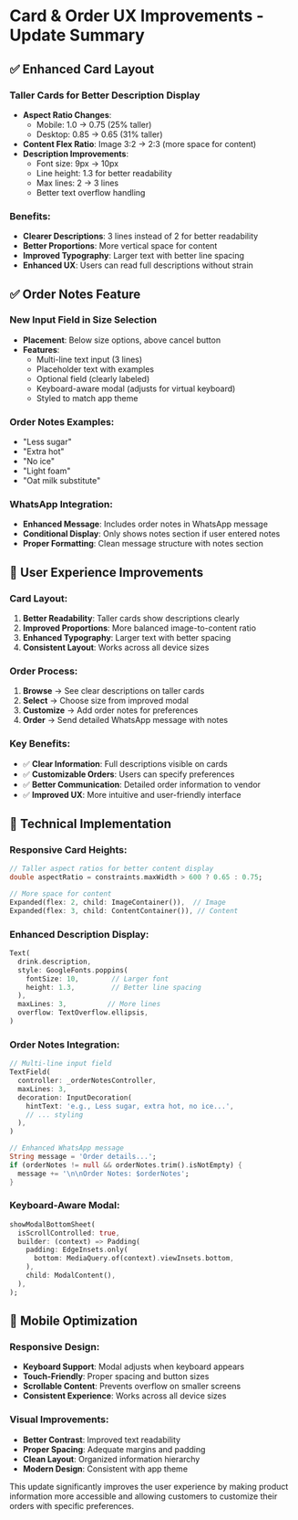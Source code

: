 # Card & Order UX Improvements - Update Summary

## ✅ **Enhanced Card Layout**

### **Taller Cards for Better Description Display**
- **Aspect Ratio Changes**:
  - Mobile: 1.0 → 0.75 (25% taller)
  - Desktop: 0.85 → 0.65 (31% taller)
- **Content Flex Ratio**: Image 3:2 → 2:3 (more space for content)
- **Description Improvements**:
  - Font size: 9px → 10px
  - Line height: 1.3 for better readability
  - Max lines: 2 → 3 lines
  - Better text overflow handling

### **Benefits:**
- **Clearer Descriptions**: 3 lines instead of 2 for better readability
- **Better Proportions**: More vertical space for content
- **Improved Typography**: Larger text with better line spacing
- **Enhanced UX**: Users can read full descriptions without strain

## ✅ **Order Notes Feature**

### **New Input Field in Size Selection**
- **Placement**: Below size options, above cancel button
- **Features**:
  - Multi-line text input (3 lines)
  - Placeholder text with examples
  - Optional field (clearly labeled)
  - Keyboard-aware modal (adjusts for virtual keyboard)
  - Styled to match app theme

### **Order Notes Examples:**
- "Less sugar"
- "Extra hot"
- "No ice"
- "Light foam"
- "Oat milk substitute"

### **WhatsApp Integration:**
- **Enhanced Message**: Includes order notes in WhatsApp message
- **Conditional Display**: Only shows notes section if user entered notes
- **Proper Formatting**: Clean message structure with notes section

## 🎯 **User Experience Improvements**

### **Card Layout:**
1. **Better Readability**: Taller cards show descriptions clearly
2. **Improved Proportions**: More balanced image-to-content ratio
3. **Enhanced Typography**: Larger text with better spacing
4. **Consistent Layout**: Works across all device sizes

### **Order Process:**
1. **Browse** → See clear descriptions on taller cards
2. **Select** → Choose size from improved modal
3. **Customize** → Add order notes for preferences
4. **Order** → Send detailed WhatsApp message with notes

### **Key Benefits:**
- ✅ **Clear Information**: Full descriptions visible on cards
- ✅ **Customizable Orders**: Users can specify preferences
- ✅ **Better Communication**: Detailed order information to vendor
- ✅ **Improved UX**: More intuitive and user-friendly interface

## 🔧 **Technical Implementation**

### **Responsive Card Heights:**
```dart
// Taller aspect ratios for better content display
double aspectRatio = constraints.maxWidth > 600 ? 0.65 : 0.75;

// More space for content
Expanded(flex: 2, child: ImageContainer()),  // Image
Expanded(flex: 3, child: ContentContainer()), // Content
```

### **Enhanced Description Display:**
```dart
Text(
  drink.description,
  style: GoogleFonts.poppins(
    fontSize: 10,        // Larger font
    height: 1.3,         // Better line spacing
  ),
  maxLines: 3,          // More lines
  overflow: TextOverflow.ellipsis,
)
```

### **Order Notes Integration:**
```dart
// Multi-line input field
TextField(
  controller: _orderNotesController,
  maxLines: 3,
  decoration: InputDecoration(
    hintText: 'e.g., Less sugar, extra hot, no ice...',
    // ... styling
  ),
)

// Enhanced WhatsApp message
String message = 'Order details...';
if (orderNotes != null && orderNotes.trim().isNotEmpty) {
  message += '\n\nOrder Notes: $orderNotes';
}
```

### **Keyboard-Aware Modal:**
```dart
showModalBottomSheet(
  isScrollControlled: true,
  builder: (context) => Padding(
    padding: EdgeInsets.only(
      bottom: MediaQuery.of(context).viewInsets.bottom,
    ),
    child: ModalContent(),
  ),
);
```

## 📱 **Mobile Optimization**

### **Responsive Design:**
- **Keyboard Support**: Modal adjusts when keyboard appears
- **Touch-Friendly**: Proper spacing and button sizes
- **Scrollable Content**: Prevents overflow on smaller screens
- **Consistent Experience**: Works across all device sizes

### **Visual Improvements:**
- **Better Contrast**: Improved text readability
- **Proper Spacing**: Adequate margins and padding
- **Clean Layout**: Organized information hierarchy
- **Modern Design**: Consistent with app theme

This update significantly improves the user experience by making product information more accessible and allowing customers to customize their orders with specific preferences.
